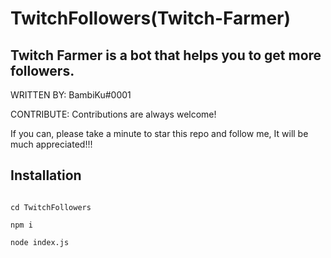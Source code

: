 # TwitchFollowers(Twitch-Farmer)
Twitch Farmer is a bot that helps you to get more followers.
----------------------

WRITTEN BY: BambiKu#0001

CONTRIBUTE: Contributions are always welcome!

 If you can, please take a minute to star this repo and follow me, It will be much appreciated!!!


Installation
-------------------
```

cd TwitchFollowers

npm i

node index.js
